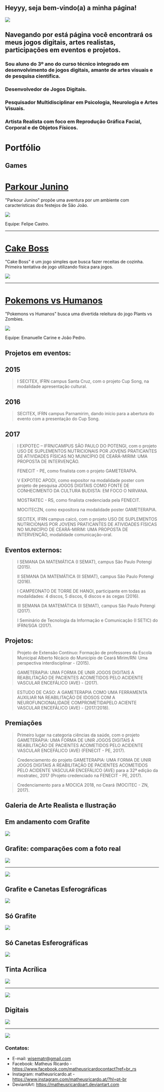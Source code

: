 ## Heyyy, seja bem-vindo(a) a minha página!
![](Perfil.jpg)

## Navegando por está página você encontrará os meus jogos digitais, artes realistas, participações em eventos e projetos.

### Sou aluno do 3º ano do curso técnico integrado em desenvolvimento de jogos digitais, amante de artes visuais e de pesquisa científica.  
### Desenvolvedor de Jogos Digitais.
### Pesquisador Multidisciplinar em Psicologia, Neurologia e Artes Visuais.  
### Artista Realista com foco em Reprodução Gráfica Facial, Corporal e de Objetos Físicos.


# Portfólio  

## Games

# [Parkour Junino](https://felipecastroifrn.github.io/ParkourJunino/) 

"Parkour Junino" propõe uma aventura por um ambiente com características dos festejos de São João.

[![](ParkourJunino.PNG)](https://felipecastroifrn.github.io/ParkourJunino/) 

Equipe: Felipe Castro.

***

# [Cake Boss](https://emanuellicarine.github.io/CakeBoss/)

"Cake Boss" é um jogo simples que busca fazer receitas de cozinha.
Primeira tentativa de jogo utilizando física para jogos.

[![](cakeboss.png)](https://emanuellicarine.github.io/CakeBoss/)
***

# [Pokemons vs Humanos](https://bixcoito.github.io/Pokemon/)

"Pokemons vs Humanos" busca uma divertida releitura do jogo Plants vs Zombies.

[![](Pokemon.png)](https://bixcoito.github.io/Pokemon/) 

Equipe: Emanuelle Carine e João Pedro.

## Projetos em eventos:
## 2015
> I SECITEX, IFRN campus Santa Cruz, com o projeto Cup Song, na modalidade apresentação cultural.  

## 2016
> SECITEX, IFRN campus Parnamirim, dando início para a abertura do evento com a presentação do Cup Song. 

## 2017 
> I EXPOTEC – IFRN/CAMPUS SÃO PAULO DO POTENGI, com o projeto USO DE SUPLEMENTOS NUTRICIONAIS POR JOVENS PRATICANTES DE
ATIVIDADES FÍSICAS NO MUNICÍPIO DE CEARÁ-MIRIM: UMA PROPOSTA DE INTERVENÇÃO.
>
> FENECIT - PE, como finalista com o projeto GAMETERAPIA.
>
> V EXPOTEC APODI, como expositor na modalidade poster com projeto de pesquisa JOGOS DIGITAIS COMO FONTE DE CONHECIMENTO DA CULTURA BUDISTA: EM FOCO O NIRVANA.
>
> MOSTRATEC - RS, como finalista credenciada pela FENECIT.
>
> MOCITECZN, como expositora na modalidade poster GAMETERAPIA.
>
> SECITEX, IFRN campus caicó, com o projeto USO DE SUPLEMENTOS NUTRICIONAIS POR JOVENS PRATICANTES
DE ATIVIDADES FÍSICAS NO MUNICÍPIO DE CEARÁ-MIRIM: UMA
PROPOSTA DE INTERVENÇÃO, modalidade comunicação-oral.

## Eventos externos:

> I SEMANA DA MATEMÁTICA (I SEMAT), campus São Paulo Potengi (2015).
>
> II SEMANA DA MATEMÁTICA (II SEMAT), campus São Paulo Potengi (2016).
>
> I CAMPEONATO DE TORRE DE HANOI, participante em todas as modalidades: 4 discos, 5 discos, 6 discos e às cegas (2016).
>
> III SEMANA DA MATEMÁTICA (II SEMAT), campus São Paulo Potengi (2017).
>
> I Seminário de Tecnologia da Informação e Comunicação (I SETIC) do IFRN/SGA (2017).

## Projetos:
> Projeto de Extensão Contínuo: Formação de professores da Escola Municipal Alberto Nicácio do Município de Ceará Mirim/RN: Uma perspectiva interdisciplinar - (2015).

> GAMETERAPIA: UMA FORMA DE UNIR JOGOS DIGITAIS A REABILITAÇÃO DE PACIENTES ACOMETIDOS PELO ACIDENTE VASCULAR ENCEFÁLICO (AVE) - (2017).

> ESTUDO DE CASO: A GAMETERAPIA COMO UMA FERRAMENTA AUXILIAR NA REABILITAÇÃO DE IDOSOS COM A NEUROFUNCIONALIDADE COMPROMETIDAPELO ACIENTE VASCULAR ENCEFÁLICO (AVE) - (2017/2018).

> 
## Premiações
> Primeiro lugar na categoria ciências da saúde, com o projeto GAMETERAPIA: UMA FORMA DE UNIR JOGOS DIGITAIS A REABILITAÇÃO DE PACIENTES ACOMETIDOS PELO ACIDENTE VASCULAR ENCEFÁLICO (AVE) (FENECIT - PE, 2017).

> Credenciamento do projeto GAMETERAPIA: UMA FORMA DE UNIR JOGOS DIGITAIS A REABILITAÇÃO DE PACIENTES ACOMETIDOS PELO ACIDENTE VASCULAR ENCEFÁLICO (AVE) para a 32ª edição da mostratec, 2017 (Projeto credenciado na FENECIT - PE, 2017).

> Credenciamento para a MOCICA 2018, no Ceará (MOCITEC - ZN, 2017).
      
 ## Galeria de Arte Realista e Ilustração
 ## Em andamento com Grafite
 
![](Greic2.jpg)

## Grafite: comparações com a foto real
 
![](Comp1.jpg) 
***
![](Comp2.jpg)

## Grafite e Canetas Esferográficas
![](Geometria.jpg)


## Só Grafite
![](Clar.jpg)

## Só Canetas Esferográficas
![](PicsArt_10-09-10.03.06.jpg)

## Tinta Acrílica
![](Tinta.jpg)
***
![](Tinta2.jpg)

## Digitais
![](Pok1.jpg)
***
![](Pok2.jpg)

### Contatos:  

* E-mail: wisematr@gmail.com
* Facebook: Matheus Ricardo - https://www.facebook.com/matheusricardocontact?ref=br_rs
* Instagram: matheusricardo.at - https://www.instagram.com/matheusricardo.at/?hl=pt-br
* DeviantArt: https://matheusricardoart.deviantart.com
